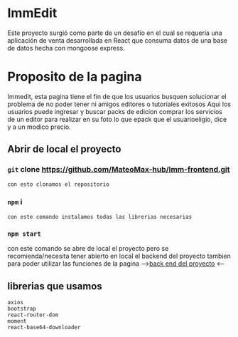 # ImmEdit

Este proyecto surgió como parte de un desafío en el cual se requería una aplicación de venta desarrollada en React que consuma datos de una base de datos hecha con mongoose express.

# Proposito de la pagina

 Immedit, esta pagina tiene el fin de que los usuarios busquen solucionar el problema de no poder tener ni amigos editores o tutoriales exitosos Aqui los usuarios puede ingresar y buscar packs de edicion comprar los servicios de un editor para realizar en su foto lo que epack que el usuarioeligio, dice y a un modico precio.
## Abrir de local el proyecto

### `git` clone https://github.com/MateoMax-hub/Imm-frontend.git
    con esto clonamos el repositorio

### `npm` i
    con este comando instalamos todas las librerias necesarias
### `npm start`

con este comando se abre de local el proyecto pero se recomienda/necesita tener abierto en local el backend del proyecto tambien para poder utilizar las funciones de la pagina
-->[back end del proyecto](https://github.com/MateoMax-hub/Imm-backend/tree/master) <--

## librerias que usamos
    axios
    bootstrap
    react-router-dom
    moment
    react-base64-downloader